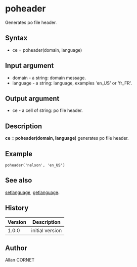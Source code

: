 

# poheader

Generates po file header.

## Syntax

- ce = poheader(domain, language)

## Input argument

 - domain - a string: domain message.
 - language - a string: language, examples 'en_US' or 'fr_FR'.

## Output argument

 - ce - a cell of string: po file header.

## Description


  <p><b>ce = poheader(domain, language)</b> generates po file header.</p>


## Example

```Nelson
poheader('nelson', 'en_US')
```

## See also

[setlanguage](../localization/setlanguage.md), [getlanguage](../localization/getlanguage.md).
## History

|Version|Description|
|------|------|
|1.0.0|initial version|


## Author

Allan CORNET



